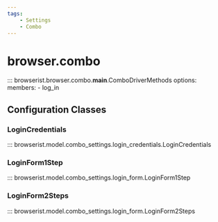 ```yaml
---
tags:
    - Settings
    - Combo
---
```


# browser.combo

::: browserist.browser.combo.__main__.ComboDriverMethods
    options:
        members:
            - log_in

## Configuration Classes
### LoginCredentials

::: browserist.model.combo_settings.login_credentials.LoginCredentials

### LoginForm1Step

::: browserist.model.combo_settings.login_form.LoginForm1Step

### LoginForm2Steps

::: browserist.model.combo_settings.login_form.LoginForm2Steps
